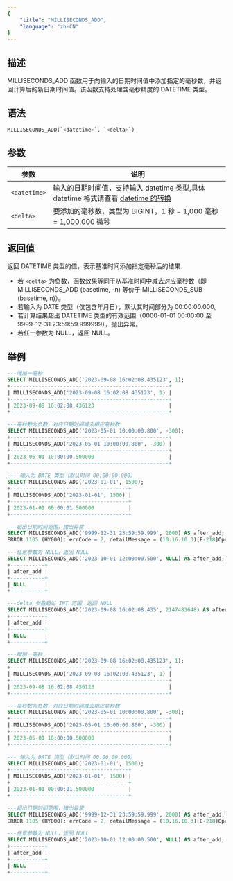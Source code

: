 ```yaml
---
{
    "title": "MILLISECONDS_ADD",
    "language": "zh-CN"
}
---
```


## 描述

MILLISECONDS_ADD 函数用于向输入的日期时间值中添加指定的毫秒数，并返回计算后的新日期时间值。该函数支持处理含毫秒精度的 DATETIME 类型。

## 语法

```sql
MILLISECONDS_ADD(`<datetime>`, `<delta>`)
```

## 参数

| 参数 | 说明 |
| ---- | ---- |
| `<datetime>` | 输入的日期时间值，支持输入 datetime 类型,具体 datetime 格式请查看 [datetime 的转换](../../../../../current/sql-manual/basic-element/sql-data-types/conversion/datetime-conversion) |
| `<delta>` | 要添加的毫秒数，类型为 BIGINT，1 秒 = 1,000 毫秒 = 1,000,000 微秒 |

## 返回值

返回 DATETIME 类型的值，表示基准时间添加指定毫秒后的结果.

- 若 `<delta>` 为负数，函数效果等同于从基准时间中减去对应毫秒数（即 MILLISECONDS_ADD (basetime, -n) 等价于 MILLISECONDS_SUB (basetime, n)）。
- 若输入为 DATE 类型（仅包含年月日），默认其时间部分为 00:00:00.000。
- 若计算结果超出 DATETIME 类型的有效范围（0000-01-01 00:00:00 至 9999-12-31 23:59:59.999999），抛出异常。
- 若任一参数为 NULL，返回 NULL。

## 举例

```sql
---增加一毫秒
SELECT MILLISECONDS_ADD('2023-09-08 16:02:08.435123', 1);
+---------------------------------------------------+
| MILLISECONDS_ADD('2023-09-08 16:02:08.435123', 1) |
+---------------------------------------------------+
| 2023-09-08 16:02:08.436123                        |
+---------------------------------------------------+

---毫秒数为负数，对应日期时间减去相应毫秒数
SELECT MILLISECONDS_ADD('2023-05-01 10:00:00.800', -300);
+---------------------------------------------------+
| MILLISECONDS_ADD('2023-05-01 10:00:00.800', -300) |
+---------------------------------------------------+
| 2023-05-01 10:00:00.500000                        |
+---------------------------------------------------+

--- 输入为 DATE 类型（默认时间 00:00:00.000）
SELECT MILLISECONDS_ADD('2023-01-01', 1500);
+--------------------------------------+
| MILLISECONDS_ADD('2023-01-01', 1500) |
+--------------------------------------+
| 2023-01-01 00:00:01.500000           |
+--------------------------------------+

---超出日期时间范围，抛出异常
SELECT MILLISECONDS_ADD('9999-12-31 23:59:59.999', 2000) AS after_add;
ERROR 1105 (HY000): errCode = 2, detailMessage = (10.16.10.3)[E-218]Operation milliseconds_add of 9999-12-31 23:59:59.999000, 2000 out of range

---任意参数为 NULL，返回 NULL
SELECT MILLISECONDS_ADD('2023-10-01 12:00:00.500', NULL) AS after_add;
+-----------+
| after_add |
+-----------+
| NULL      |
+-----------+

---delta 参数超过 INT 范围，返回 NULL
SELECT MILLISECONDS_ADD('2023-09-08 16:02:08.435', 2147483648) AS after_add;
+-----------+
| after_add |
+-----------+
| NULL      |
+-----------+

---增加一毫秒
SELECT MILLISECONDS_ADD('2023-09-08 16:02:08.435123', 1);
+---------------------------------------------------+
| MILLISECONDS_ADD('2023-09-08 16:02:08.435123', 1) |
+---------------------------------------------------+
| 2023-09-08 16:02:08.436123                        |
+---------------------------------------------------+

---毫秒数为负数，对应日期时间减去相应毫秒数
SELECT MILLISECONDS_ADD('2023-05-01 10:00:00.800', -300);
+---------------------------------------------------+
| MILLISECONDS_ADD('2023-05-01 10:00:00.800', -300) |
+---------------------------------------------------+
| 2023-05-01 10:00:00.500000                        |
+---------------------------------------------------+

--- 输入为 DATE 类型（默认时间 00:00:00.000）
SELECT MILLISECONDS_ADD('2023-01-01', 1500);
+--------------------------------------+
| MILLISECONDS_ADD('2023-01-01', 1500) |
+--------------------------------------+
| 2023-01-01 00:00:01.500000           |
+--------------------------------------+

---超出日期时间范围，抛出异常
SELECT MILLISECONDS_ADD('9999-12-31 23:59:59.999', 2000) AS after_add;
ERROR 1105 (HY000): errCode = 2, detailMessage = (10.16.10.3)[E-218]Operation milliseconds_add of 9999-12-31 23:59:59.999000, 2000 out of range

---任意参数为 NULL，返回 NULL
SELECT MILLISECONDS_ADD('2023-10-01 12:00:00.500', NULL) AS after_add;
+-----------+
| after_add |
+-----------+
| NULL      |
+-----------+

```

